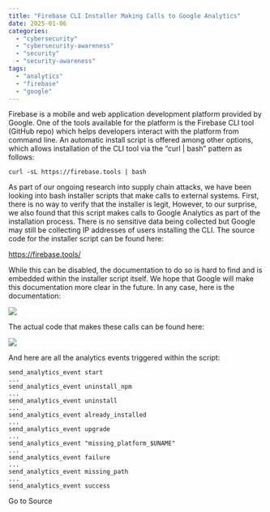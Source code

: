 ```yaml
---
title: "Firebase CLI Installer Making Calls to Google Analytics"
date: 2025-01-06
categories: 
  - "cybersecurity"
  - "cybersecurity-awareness"
  - "security"
  - "security-awareness"
tags: 
  - "analytics"
  - "firebase"
  - "google"
---
```


Firebase is a mobile and web application development platform provided by Google. One of the tools available for the platform is the Firebase CLI tool (GitHub repo) which helps developers interact with the platform from command line. An automatic install script is offered among other options, which allows installation of the CLI tool via the “curl | bash” pattern as follows:

```
curl -sL https://firebase.tools | bash
```

As part of our ongoing research into supply chain attacks, we have been looking into bash installer scripts that make calls to external systems. First, there is no way to verify that the installer is legit, However, to our surprise, we also found that this script makes calls to Google Analytics as part of the installation process. There is no sensitive data being collected but Google may still be collecting IP addresses of users installing the CLI. The source code for the installer script can be found here:

https://firebase.tools/

While this can be disabled, the documentation to do so is hard to find and is embedded within the installer script itself. We hope that Google will make this documentation more clear in the future. In any case, here is the documentation:

![](https://wwws.nightwatchcybersecurity.com/wp-content/uploads/2021/05/screen-shot-2021-05-25-at-8.08.40-am.png?w=630)

The actual code that makes these calls can be found here:

![](https://wwws.nightwatchcybersecurity.com/wp-content/uploads/2021/05/screen-shot-2021-05-25-at-8.10.15-am.png?w=625)

And here are all the analytics events triggered within the script:

```
send_analytics_event start
...
send_analytics_event uninstall_npm
...
send_analytics_event uninstall
...
send_analytics_event already_installed
...
send_analytics_event upgrade
...
send_analytics_event "missing_platform_$UNAME"
...
send_analytics_event failure
...
send_analytics_event missing_path
...
send_analytics_event success

```

Go to Source
